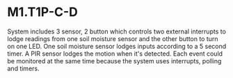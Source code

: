 # M1.T1P-C-D

System includes 3 sensor, 2 button which controls two external interrupts to lodge readings from one soil moisture sensor and the other button to turn on one LED. One soil moisture sensor lodges inputs according to a 5 second timer. A PIR sensor lodges the motion when it's detected. Each event could be monitored at the same time because the system uses interrupts, polling and timers.
